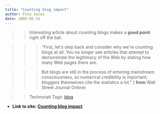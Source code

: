 ```yaml
---
title: "Counting blog impact"
author: Pito Salas
date: 2005-05-31
---
```



>>

>> Interesting article about counting blogs makes a **good point** right off
the bat:

>>

>>> "First, let's step back and consider why we're counting blogs at all. You
no longer see articles that attempt to demonstrate the legitimacy of the Web
by stating how many Web pages there are.

>>>

>>> But blogs are still in the process of entering mainstream consciousness,
so numerical credibility is important; bloggers themselves cite the statistics
a lot." ( **from** Wall Street Journal Online)

>>

>> Technorati Tags: [blog](<http://technorati.com/tag/blog>)


* **Link to site:** **[Counting blog impact](None)**
